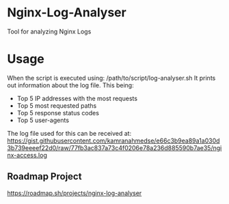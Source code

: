 # Nginx-Log-Analyser
Tool for analyzing Nginx Logs


# Usage
When the script is executed using:
/path/to/script/log-analyser.sh <log-file>
It prints out information about the log file.
This being:
* Top 5 IP addresses with the most requests
* Top 5 most requested paths
* Top 5 response status codes
* Top 5 user-agents

The log file used for this can be received at:
https://gist.githubusercontent.com/kamranahmedse/e66c3b9ea89a1a030d3b739eeeef22d0/raw/77fb3ac837a73c4f0206e78a236d885590b7ae35/nginx-access.log

## Roadmap Project
https://roadmap.sh/projects/nginx-log-analyser
